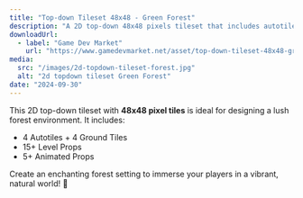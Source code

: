```yaml
---
title: "Top-down Tileset 48x48 - Green Forest"
description: "A 2D top-down 48x48 pixels tileset that includes autotiles and props."
downloadUrl:
  - label: "Game Dev Market"
    url: "https://www.gamedevmarket.net/asset/top-down-tileset-48x48-green-forest-2"
media:
  src: "/images/2d-topdown-tileset-forest.jpg"
  alt: "2d topdown tileset Green Forest"
date: "2024-09-30"
---
```


This 2D top-down tileset with **48x48 pixel tiles** is ideal for designing a lush forest environment. It includes:

- 4 Autotiles + 4 Ground Tiles
- 15+ Level Props
- 5+ Animated Props

Create an enchanting forest setting to immerse your players in a vibrant, natural world! 🌳